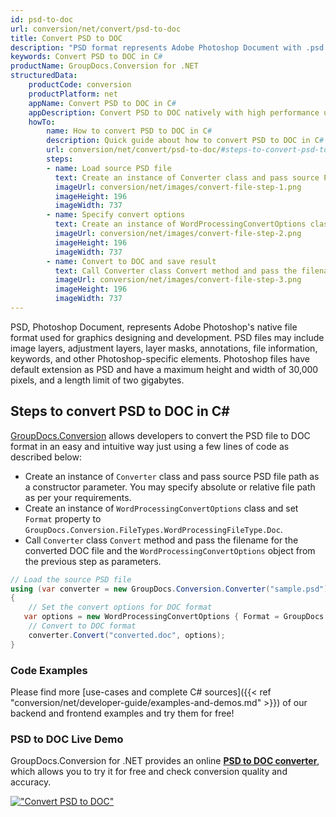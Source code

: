 ```yaml
---
id: psd-to-doc
url: conversion/net/convert/psd-to-doc
title: Convert PSD to DOC
description: "PSD format represents Adobe Photoshop Document with .psd extension. Learn how to convert PSD to DOC file programmatically in C# language using GroupDocs.Conversion for .NET library."
keywords: Convert PSD to DOC in C#
productName: GroupDocs.Conversion for .NET
structuredData:
    productCode: conversion
    productPlatform: net
    appName: Convert PSD to DOC in C#
    appDescription: Convert PSD to DOC natively with high performance using C# language and server side GroupDocs.Conversion for .NET APIs, without the use of any software like Microsoft or Open Office.
    howTo:
        name: How to convert PSD to DOC in C# 
        description: Quick guide about how to convert PSD to DOC in C# with high performance and accuracy.
        url: conversion/net/convert/psd-to-doc/#steps-to-convert-psd-to-doc-in-c
        steps:
        - name: Load source PSD file 
          text: Create an instance of Converter class and pass source PSD file path as a constructor parameter. You may specify absolute or relative file path as per your requirements. 
          imageUrl: conversion/net/images/convert-file-step-1.png
          imageHeight: 196
          imageWidth: 737
        - name: Specify convert options 
          text: Create an instance of WordProcessingConvertOptions class.
          imageUrl: conversion/net/images/convert-file-step-2.png
          imageHeight: 196
          imageWidth: 737
        - name: Convert to DOC and save result 
          text: Call Converter class Convert method and pass the filename for the converted HTML file and the WordProcessingConvertOptions object from the previous step as parameters.
          imageUrl: conversion/net/images/convert-file-step-3.png
          imageHeight: 196
          imageWidth: 737
---
```


PSD, Photoshop Document, represents Adobe Photoshop's native file format used for graphics designing and development. PSD files may include image layers, adjustment layers, layer masks, annotations, file information, keywords, and other Photoshop-specific elements. Photoshop files have default extension as PSD and have a maximum height and width of 30,000 pixels, and a length limit of two gigabytes.

## Steps to convert PSD to DOC in C#

[GroupDocs.Conversion](https://products.groupdocs.com/conversion/net) allows developers to convert the PSD file to DOC format in an easy and intuitive way just using a few lines of code as described below:

* Create an instance of `Converter` class and pass source PSD file path as a constructor parameter. You may specify absolute or relative file path as per your requirements. 
* Create an instance of `WordProcessingConvertOptions` class and set `Format` property to `GroupDocs.Conversion.FileTypes.WordProcessingFileType.Doc`.
* Call `Converter` class `Convert` method and pass the filename for the converted DOC file and the `WordProcessingConvertOptions` object from the previous step as parameters.

```csharp
// Load the source PSD file
using (var converter = new GroupDocs.Conversion.Converter("sample.psd"))
{
    // Set the convert options for DOC format
   var options = new WordProcessingConvertOptions { Format = GroupDocs.Conversion.FileTypes.WordProcessingFileType.Doc };
    // Convert to DOC format
    converter.Convert("converted.doc", options);
}
```

### Code Examples

Please find more [use-cases and complete C# sources]({{< ref "conversion/net/developer-guide/examples-and-demos.md" >}}) of our backend and frontend examples and try them for free!

### PSD to DOC Live Demo

GroupDocs.Conversion for .NET provides an online [**PSD to DOC converter**](https://products.groupdocs.app/conversion/psd-to-doc), which allows you to try it for free and check conversion quality and accuracy.

[!["Convert PSD to DOC"](conversion/net/images/convert-to-doc/convert-psd-to-doc.png)](https://products.groupdocs.app/conversion/psd-to-doc)